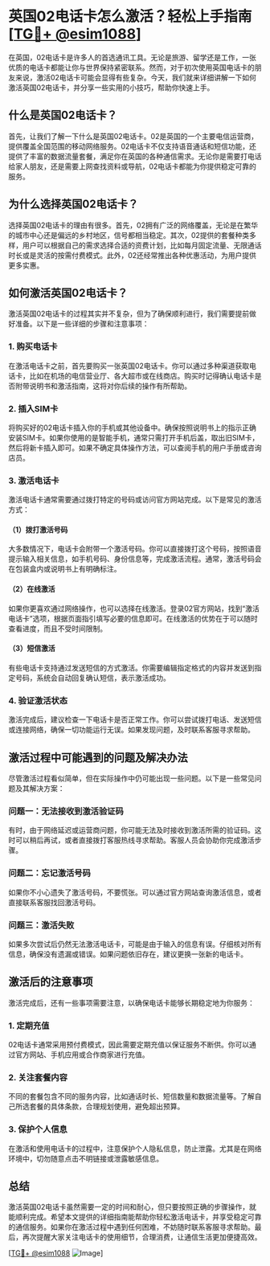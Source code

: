 # 英国02电话卡怎么激活？轻松上手指南[[TG💪+ @esim1088](https://t.me/s/esim1088)]

在英国，02电话卡是许多人的首选通讯工具。无论是旅游、留学还是工作，一张优质的电话卡都能让你与世界保持紧密联系。然而，对于初次使用英国电话卡的朋友来说，激活02电话卡可能会显得有些复杂。今天，我们就来详细讲解一下如何激活英国02电话卡，并分享一些实用的小技巧，帮助你快速上手。

## 什么是英国02电话卡？

首先，让我们了解一下什么是英国02电话卡。02是英国的一个主要电信运营商，提供覆盖全国范围的移动网络服务。02电话卡不仅支持语音通话和短信功能，还提供了丰富的数据流量套餐，满足你在英国的各种通信需求。无论你是需要打电话给家人朋友，还是需要上网查找资料或导航，02电话卡都能为你提供稳定可靠的服务。

## 为什么选择英国02电话卡？

选择英国02电话卡的理由有很多。首先，02拥有广泛的网络覆盖，无论是在繁华的城市中心还是偏远的乡村地区，信号都相当稳定。其次，02提供的套餐种类多样，用户可以根据自己的需求选择合适的资费计划，比如每月固定流量、无限通话时长或是灵活的按需付费模式。此外，02还经常推出各种优惠活动，为用户提供更多实惠。

## 如何激活英国02电话卡？

激活英国02电话卡的过程其实并不复杂，但为了确保顺利进行，我们需要提前做好准备。以下是一些详细的步骤和注意事项：

### 1. 购买电话卡

在激活电话卡之前，首先要购买一张英国02电话卡。你可以通过多种渠道获取电话卡，比如在机场的电信营业厅、各大超市或在线商店。购买时记得确认电话卡是否附带说明书和激活指南，这将对你后续的操作有所帮助。

### 2. 插入SIM卡

将购买好的02电话卡插入你的手机或其他设备中。确保按照说明书上的指示正确安装SIM卡。如果你使用的是智能手机，通常只需打开手机后盖，取出旧SIM卡，然后将新卡插入即可。如果不确定具体操作方法，可以查阅手机的用户手册或咨询店员。

### 3. 激活电话卡

激活电话卡通常需要通过拨打特定的号码或访问官方网站完成。以下是常见的激活方式：

#### （1）拨打激活号码

大多数情况下，电话卡会附带一个激活号码。你可以直接拨打这个号码，按照语音提示输入相关信息，如手机号码、身份信息等，完成激活流程。通常，激活号码会在包装盒内或说明书上有明确标注。

#### （2）在线激活

如果你更喜欢通过网络操作，也可以选择在线激活。登录02官方网站，找到“激活电话卡”选项，根据页面指引填写必要的信息即可。在线激活的优势在于可以随时查看进度，而且不受时间限制。

#### （3）短信激活

有些电话卡支持通过发送短信的方式激活。你需要编辑指定格式的内容并发送到指定号码，系统会自动回复确认短信，表示激活成功。

### 4. 验证激活状态

激活完成后，建议检查一下电话卡是否正常工作。你可以尝试拨打电话、发送短信或连接网络，确保一切功能运行无误。如果发现问题，及时联系客服寻求帮助。

## 激活过程中可能遇到的问题及解决办法

尽管激活过程看似简单，但在实际操作中仍可能出现一些问题。以下是一些常见问题及其解决方案：

### 问题一：无法接收到激活验证码

有时，由于网络延迟或运营商问题，你可能无法及时接收到激活所需的验证码。这时可以稍后再试，或者直接拨打客服热线寻求帮助。客服人员会协助你完成激活步骤。

### 问题二：忘记激活号码

如果你不小心遗失了激活号码，不要慌张。可以通过官方网站查询激活信息，或者直接联系客服找回激活号码。

### 问题三：激活失败

如果多次尝试后仍然无法激活电话卡，可能是由于输入的信息有误。仔细核对所有信息，确保没有遗漏或错误。如果问题依旧存在，建议更换一张新的电话卡。

## 激活后的注意事项

激活完成后，还有一些事项需要注意，以确保电话卡能够长期稳定地为你服务：

### 1. 定期充值

02电话卡通常采用预付费模式，因此需要定期充值以保证服务不断供。你可以通过官方网站、手机应用或合作商家进行充值。

### 2. 关注套餐内容

不同的套餐包含不同的服务内容，比如通话时长、短信数量和数据流量等。了解自己所选套餐的具体条款，合理规划使用，避免超出预算。

### 3. 保护个人信息

在激活和使用电话卡的过程中，注意保护个人隐私信息，防止泄露。尤其是在网络环境中，切勿随意点击不明链接或泄露敏感信息。

## 总结

激活英国02电话卡虽然需要一定的时间和耐心，但只要按照正确的步骤操作，就能顺利完成。希望本文提供的详细指南能帮助你轻松激活电话卡，并享受稳定可靠的通信服务。如果你在激活过程中遇到任何困难，不妨随时联系客服寻求帮助。最后，再次提醒大家关注电话卡的使用细节，合理消费，让通信生活更加便捷高效。

[[TG💪+ @esim1088](https://t.me/s/esim1088) ![Image](https://i.postimg.cc/4NQfJmqS/Snipaste-2025-05-13-00-14-12.png)]